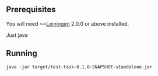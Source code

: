 ## Prerequisites

You will need ~~[Leiningen][] 2.0.0 or above installed.

[leiningen]: https://github.com/technomancy/leiningen~~

Just java

## Running

    java -jar target/test-task-0.1.0-SNAPSHOT-standalone.jar
